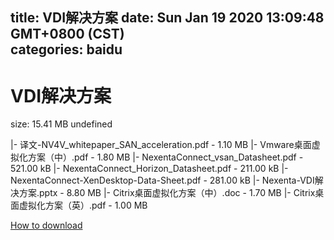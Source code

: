 
title: VDI解决方案
date: Sun Jan 19 2020 13:09:48 GMT+0800 (CST)    
categories: baidu
---

# VDI解决方案
size: 15.41 MB
 undefined
 
|- 译文-NV4V_whitepaper_SAN_acceleration.pdf - 1.10 MB
|- Vmware桌面虚拟化方案（中）.pdf - 1.80 MB
|- NexentaConnect_vsan_Datasheet.pdf - 521.00 kB
|- NexentaConnect_Horizon_Datasheet.pdf - 211.00 kB
|- NexentaConnect-XenDesktop-Data-Sheet.pdf - 281.00 kB
|- Nexenta-VDI解决方案.pptx - 8.80 MB
|- Citrix桌面虚拟化方案（中）.doc - 1.70 MB
|- Citrix桌面虚拟化方案（英）.pdf - 1.00 MB

[How to download](https://bpcam.bemobtrk.com/go/2ceec3aa-1ca2-46d6-b9ff-aaa5c184517c?jno=500)